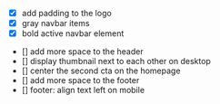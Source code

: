 - [x] add padding to the logo
- [x] gray navbar items
- [x] bold active navbar element
- [] add more space to the header
- [] display thumbnail next to each other on desktop
- [] center the second cta on the homepage
- [] add more space to the footer
- [] footer: align text left on mobile
